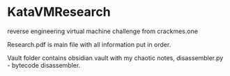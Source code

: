 # KataVMResearch
reverse engineering virtual machine challenge from crackmes.one


Research.pdf is main file with all information put in order. 

Vault folder contains obsidian vault with my chaotic notes, disassembler.py - bytecode disassembler.
